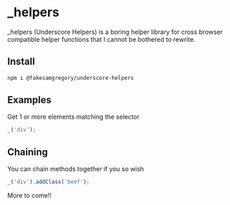 # _helpers

_helpers (Underscore Helpers) is a boring helper library for cross browser compatible helper
functions that I cannot be bothered to rewrite.

## Install

```bash
npm i @fakesamgregory/underscore-helpers
```

## Examples

Get 1 or more elements matching the selector

```js
_('div');
```

## Chaining

You can chain methods together if you so wish

```js
_('div').addClass('beef');
```

More to come!!

